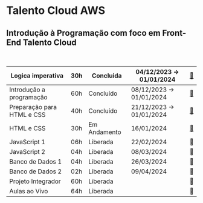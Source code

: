 # Talento Cloud AWS

## Introdução à Programação com foco em Front-End   Talento Cloud     
<BR>

| Logica imperativa | 30h | Concluida | 04/12/2023 → 01/01/2024 | [📁](https://github.com/PaulaSena/CloudAWS/tree/main/Grade/ConteudoCurso/Logica%20imperativa) |
| --- | --- | --- | --- | --- |
| Introdução a programação | 60h | Concluído | 08/12/2023 → 01/01/2024 | [📁](https://github.com/PaulaSena/CloudAWS/tree/main/Grade/ConteudoCurso/Introdu%C3%A7%C3%A3o%20a%20programa%C3%A7%C3%A3o) |
| Preparação para HTML e CSS | 40h | Concluído | 21/12/2023 → 01/01/2024 | [📁]()|
| HTML e CSS | 30h | Em Andamento | 16/01/2024  | [📁](https://github.com/PaulaSena/CloudAWS/tree/main/Grade/ConteudoCurso/HTML%20e%20CSS)|
| JavaScript 1 | 06h | Liberada | 22/02/2024  | 📁 |
| JavaScript 2 | 04h | Liberada | 08/03/2024  |📁 |
| Banco de Dados 1 | 04h | Liberada | 26/03/2024  | 📁 |
| Banco de Dados 2 | 02h | Liberada | 09/04/2024  |📁 |
| Projeto Integrador | 60h | Liberada |  | 📁 |
| Aulas ao Vivo | 64h | Liberada |  | 📁 |
